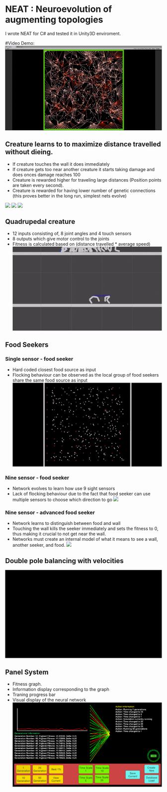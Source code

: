 # NEAT : Neuroevolution of augmenting topologies
I wrote NEAT for C# and tested it in Unity3D enviroment. 

#Video Demo:
[![ScreenShot](https://github.com/InderPabla/NEAT/blob/master/Images/10.PNG)](http://youtu.be/6p-cZO-py0w)

## Creature learns to to maximize distance travelled without dieing. 
- If creature touches the wall it does immediately
- If creature gets too near another creature it starts taking damage and does onces damage reaches 100 
- Creature is rewarded higher for traveling large distances (Position points are taken every second). 
- Creature is rewarded for having lower number of genetic connections (this proves better in the long run, simplest nets evolve)

![](https://github.com/InderPabla/NEAT/blob/master/Images/2.gif)
![](https://github.com/InderPabla/NEAT/blob/master/Images/3.gif)
![](https://github.com/InderPabla/NEAT/blob/master/Images/1.gif)

## Quadrupedal creature
- 12 inputs consisting of, 8 joint angles and 4 touch sensors
- 8 outputs which give motor control to the joints 
- Fitness is calculated based on (distance travelled * average speed)
![](https://github.com/InderPabla/NEAT/blob/master/Images/4.gif)

## Food Seekers
### Single sensor - food seeker 
- Hard coded closest food source as input 
- Flocking behaviour can be observed as the local group of food seekers share the same food source as input 
![](https://github.com/InderPabla/NEAT/blob/master/Images/5.gif)

### Nine sensor - food seeker 
- Network evolves to learn how use 9 sight sensors
- Lack of flocking behaviour due to the fact that food seeker can use multiple sensors to choose which direction to go
![](https://github.com/InderPabla/NEAT/blob/master/Images/7.gif)

### Nine sensor - advanced food seeker 
- Network learns to distinguish between food and wall 
- Touching the wall kills the seeker immediately and sets the fitness to 0, thus making it crucial to not get near the wall. 
- Networks must create an internal model of what it means to see a wall, another seeker, and food. 
![](https://github.com/InderPabla/NEAT/blob/master/Images/8.gif)

## Double pole balancing with velocities
![](https://github.com/InderPabla/NEAT/blob/master/Images/6.gif)

## Panel System 
- Fitness graph.
- Information display corresponding to the graph
- Traning progress bar
- Visual display of the neural network
![Alt text](https://github.com/InderPabla/NEAT/blob/master/Images/9.PNG "Panel System")


